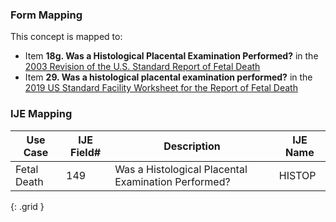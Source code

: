 ### Form Mapping
This concept is mapped to:
 * Item **18g. Was a Histological Placental Examination Performed?** in the [2003 Revision of the U.S. Standard Report of Fetal Death](https://www.cdc.gov/nchs/data/dvs/FDEATH11-03finalACC.pdf)
 * Item **29. Was a histological placental examination performed?** in the [2019 US Standard Facility Worksheet for the Report of Fetal Death](https://www.cdc.gov/nchs/data/dvs/fetal-death-facility-worksheet-2019-508.pdf)

### IJE Mapping

| **Use Case** | **IJE Field#** | **Description** | **IJE Name** |
| ------------ | -------------- | --------------- | ------------ |
| Fetal Death | 149 | Was a Histological Placental Examination Performed? | HISTOP |
{: .grid }
